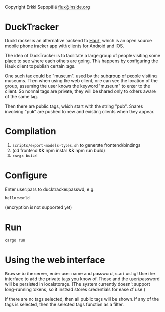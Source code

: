 Copyright Erkki Sepppälä <flux@inside.org>

# DuckTracker

DuckTracker is an alternative backend to
[Hauk](https://github.com/bilde2910/Hauk), which is an open source
mobile phone tracker app with clients for Android and iOS.

The idea of DuckTracker is to facilitate a large group of people
visiting some place to see where each others are going. This happens
by configuring the Hauk client to publish certain tags.

One such tag could be "museum", used by the subgroup of people
visiting museums. Then when using the web client, one can see the
location of the group, assuming the user knows the keyword "museum" to
enter to the client. So normal tags are private, they will be shared
only to others aware of the same tag.

Then there are public tags, which start with the string "pub". Shares
involving "pub" are pushed to new and existing clients when they appear.

# Compilation

1) `scripts/export-models-types.sh` to generate frontend/bindings
2) (cd frontend && npm install && npm run build)
3) `cargo build`

# Configure

Enter user:pass to ducktracker.passwd, e.g.

```
hello:world
```

(encryption is not supported yet)

# Run

`cargo run`

# Using the web interface

Browse to the server, enter user name and password, start using! Use
the interface to add the private tags you know of. Those and the
user/password will be persisted in localstorage. (The system currently
doesn't support long-running tokens, so it instead stores credentials
for ease of use.)

If there are no tags selected, then all public tags will be shown. If
any of the tags is selected, then the selected tags function as a
filter.
